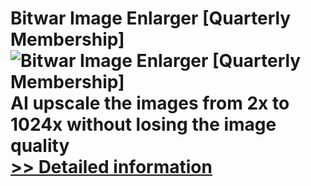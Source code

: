 # Bitwar Image Enlarger [Quarterly Membership]<br />![Bitwar Image Enlarger [Quarterly Membership]](https://mycommerce.akamaized.net/api/pimages/P301016504/BIG/301016504.PNG)<br />AI upscale the images from 2x to 1024x without losing the image quality<br />[>> Detailed information](https://secure.shareit.com/shareit/product.html?productid=301016504&affiliateid=200057808)